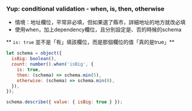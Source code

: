 ### Yup: conditional validation - when, is, then, otherwise

- 情境：地址欄位，平常非必填，但如果選了縣市，詳細地址的地方就改必填
- 使用when，加上dependency欄位，且分別設定是、否的時候的schema


** `is: true` 並不是「有」填該欄位，而是那個欄位的值「真的是true」**

```jsx
let schema = object({
  isBig: boolean(),
  count: number().when('isBig', {
    is: true,
    then: (schema) => schema.min(5),
    otherwise: (schema) => schema.min(0),
  }),
});

schema.describe({ value: { isBig: true } });
```

